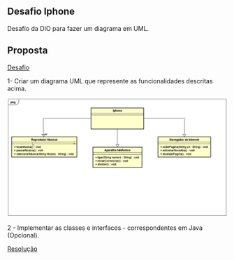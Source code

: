 ## Desafio Iphone

Desafio da DIO para fazer um diagrama em UML.

## Proposta 
[Desafio](https://github.com/glysns/trilha-java-basico/desafios/poo/README.md)

1- Criar um diagrama UML que represente as funcionalidades descritas acima.

<img src="src/img/diagramaIphone.png">

2 - Implementar as classes e interfaces  - correspondentes em Java (Opcional).

[Resolução](https://github.com/Rbriitto/Iphone/tree/novabranch/src)




